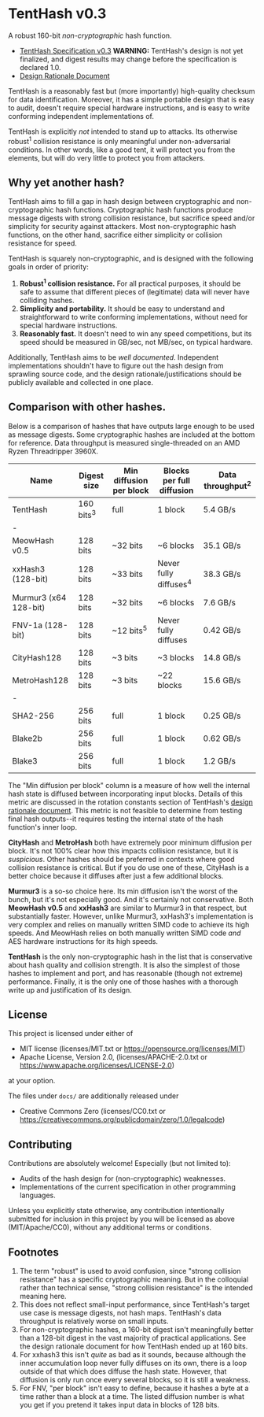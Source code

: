 # TentHash v0.3

A robust 160-bit *non-cryptographic* hash function.

- [TentHash Specification v0.3](docs/specification.md) **WARNING:** TentHash's design is not yet finalized, and digest results may change before the specification is declared 1.0.
- [Design Rationale Document](docs/design_rationale.md)

TentHash is a reasonably fast but (more importantly) high-quality checksum for data identification.  Moreover, it has a simple portable design that is easy to audit, doesn't require special hardware instructions, and is easy to write conforming independent implementations of.

TentHash is explicitly *not* intended to stand up to attacks.  Its otherwise robust<sup>1</sup> collision resistance is only meaningful under non-adversarial conditions.  In other words, like a good tent, it will protect you from the elements, but will do very little to protect you from attackers.


## Why yet another hash?

TentHash aims to fill a gap in hash design between cryptographic and non-cryptographic hash functions.  Cryptographic hash functions produce message digests with strong collision resistance, but sacrifice speed and/or simplicity for security against attackers.  Most non-cryptographic hash functions, on the other hand, sacrifice either simplicity or collision resistance for speed.

TentHash is squarely non-cryptographic, and is designed with the following goals in order of priority:

1. **Robust<sup>1</sup> collision resistance.**  For all practical purposes, it should be safe to assume that different pieces of (legitimate) data will never have colliding hashes.
2. **Simplicity and portability.**  It should be easy to understand and straightforward to write conforming implementations, without need for special hardware instructions.
3. **Reasonably fast.**  It doesn't need to win any speed competitions, but its speed should be measured in GB/sec, not MB/sec, on typical hardware.

Additionally, TentHash aims to be *well documented*.  Independent implementations shouldn't have to figure out the hash design from sprawling source code, and the design rationale/justifications should be publicly available and collected in one place.


## Comparison with other hashes.

Below is a comparison of hashes that have outputs large enough to be used as message digests.  Some cryptographic hashes are included at the bottom for reference.  Data throughput is measured single-threaded on an AMD Ryzen Threadripper 3960X.

| Name                  | Digest size          | Min diffusion per block | Blocks per full diffusion        | Data throughput<sup>2</sup> |
|-----------------------|----------------------|-------------------------|----------------------------------|------------------|
| TentHash              | 160 bits<sup>3</sup> | full                    | 1 block                          | 5.4 GB/s         |
| -                     |                      |                         |                                  |                  |
| MeowHash v0.5         | 128 bits             | ~32 bits                | ~6 blocks                        | 35.1 GB/s        |
| xxHash3 (128-bit)     | 128 bits             | ~33 bits                | Never fully diffuses<sup>4</sup> | 38.3 GB/s        |
| Murmur3 (x64 128-bit) | 128 bits             | ~32 bits                | ~6 blocks                        | 7.6 GB/s         |
| FNV-1a (128-bit)      | 128 bits             | ~12 bits<sup>5</sup>    | Never fully diffuses             | 0.42 GB/s        |
| CityHash128           | 128 bits             | ~3 bits                 | ~3 blocks                        | 14.8 GB/s        |
| MetroHash128          | 128 bits             | ~3 bits                 | ~22 blocks                       | 15.6 GB/s        |
| -                     |                      |                         |                                  |                  |
| SHA2-256              | 256 bits             | full                    | 1 block                          | 0.25 GB/s        |
| Blake2b               | 256 bits             | full                    | 1 block                          | 0.62 GB/s        |
| Blake3                | 256 bits             | full                    | 1 block                          | 1.2 GB/s         |

The "Min diffusion per block" column is a measure of how well the internal hash state is diffused between incorporating input blocks.  Details of this metric are discussed in the rotation constants section of TentHash's [design rationale document](docs/design_rationale.md).  This metric is not feasible to determine from testing final hash outputs--it requires testing the internal state of the hash function's inner loop.

**CityHash** and **MetroHash** both have extremely poor minimum diffusion per block.  It's not 100% clear how this impacts collision resistance, but it is *suspicious*.  Other hashes should be preferred in contexts where good collision resistance is critical.  But if you do use one of these, CityHash is a better choice because it diffuses after just a few additional blocks.

**Murmur3** is a so-so choice here.  Its min diffusion isn't the worst of the bunch, but it's not especially good.  And it's certainly not conservative.  Both **MeowHash v0.5** and **xxHash3** are similar to Murmur3 in that respect, but substantially faster.  However, unlike Murmur3, xxHash3's implementation is very complex and relies on manually written SIMD code to achieve its high speeds.  And MeowHash relies on both manually written SIMD code *and* AES hardware instructions for its high speeds.

**TentHash** is the only non-cryptographic hash in the list that is conservative about hash quality and collision strength.  It is also the simplest of those hashes to implement and port, and has reasonable (though not extreme) performance.  Finally, it is the only one of those hashes with a thorough write up and justification of its design.


## License

This project is licensed under either of

* MIT license (licenses/MIT.txt or https://opensource.org/licenses/MIT)
* Apache License, Version 2.0, (licenses/APACHE-2.0.txt or https://www.apache.org/licenses/LICENSE-2.0)

at your option.

The files under `docs/` are additionally released under

* Creative Commons Zero (licenses/CC0.txt or https://creativecommons.org/publicdomain/zero/1.0/legalcode)


## Contributing

Contributions are absolutely welcome!  Especially (but not limited to):

* Audits of the hash design for (non-cryptographic) weaknesses.
* Implementations of the current specification in other programming languages.

Unless you explicitly state otherwise, any contribution intentionally submitted for inclusion in this project by you will be licensed as above (MIT/Apache/CC0), without any additional terms or conditions.


## Footnotes

1. The term "robust" is used to avoid confusion, since "strong collision resistance" has a specific cryptographic meaning.  But in the colloquial rather than technical sense, "strong collision resistance" is the intended meaning here.
2.  This does not reflect small-input performance, since TentHash's target use case is message digests, not hash maps.  TentHash's data throughput is relatively worse on small inputs.
3. For non-cryptographic hashes, a 160-bit digest isn't meaningfully better than a 128-bit digest in the vast majority of practical applications.  See the design rationale document for how TentHash ended up at 160 bits.
4. For xxhash3 this isn't *quite* as bad as it sounds, because although the inner accumulation loop never fully diffuses on its own, there is a loop outside of that which does diffuse the hash state.  However, that diffusion is only run once every several blocks, so it is still a weakness.
5. For FNV, "per block" isn't easy to define, because it hashes a byte at a time rather than a block at a time.  The listed diffusion number is what you get if you pretend it takes input data in blocks of 128 bits.
